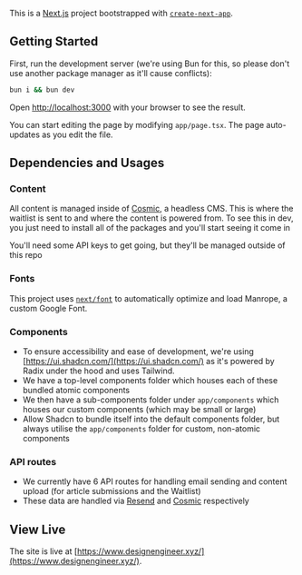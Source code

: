 This is a [Next.js](https://nextjs.org/) project bootstrapped with [`create-next-app`](https://github.com/vercel/next.js/tree/canary/packages/create-next-app).

## Getting Started

First, run the development server (we're using Bun for this, so please don't use another package manager as it'll cause conflicts):

```bash
bun i && bun dev
```

Open [http://localhost:3000](http://localhost:3000) with your browser to see the result.

You can start editing the page by modifying `app/page.tsx`. The page auto-updates as you edit the file.

## Dependencies and Usages

### Content
All content is managed inside of [Cosmic](https://www.cosmicjs.com/), a headless CMS. This is where the waitlist is sent to and where the content is powered from. To see this in dev, you just need to install all of the packages and you'll start seeing it come in

You'll need some API keys to get going, but they'll be managed outside of this repo

### Fonts
This project uses [`next/font`](https://nextjs.org/docs/basic-features/font-optimization) to automatically optimize and load Manrope, a custom Google Font.

### Components
* To ensure accessibility and ease of development, we're using [https://ui.shadcn.com/](https://ui.shadcn.com/) as it's powered by Radix under the hood and uses Tailwind.
* We have a top-level components folder which houses each of these bundled atomic components
* We then have a sub-components folder under `app/components` which houses our custom components (which may be small or large)
* Allow Shadcn to bundle itself into the default components folder, but always utilise the `app/components` folder for custom, non-atomic components

### API routes
* We currently have 6 API routes for handling email sending and content upload (for article submissions and the Waitlist)
* These data are handled via [Resend](https://www.resend.com/) and [Cosmic](https://www.cosmicjs.com/) respectively

## View Live

The site is live at [https://www.designengineer.xyz/](https://www.designengineer.xyz/).
